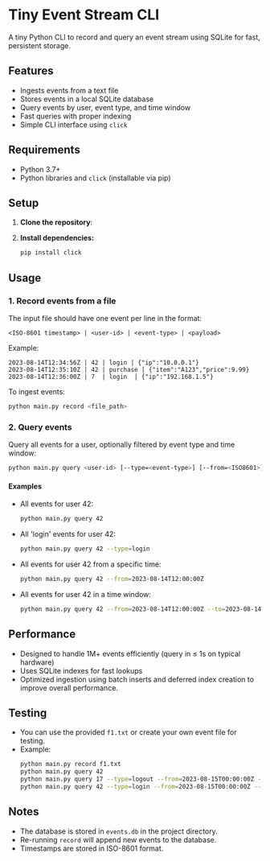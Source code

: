 # Tiny Event Stream CLI

A tiny Python CLI to record and query an event stream using SQLite for fast, persistent storage.

## Features

- Ingests events from a text file 
- Stores events in a local SQLite database
- Query events by user, event type, and time window
- Fast queries with proper indexing
- Simple CLI interface using `click`

## Requirements

- Python 3.7+
- Python libraries and `click` (installable via pip)

## Setup

1. **Clone the repository**:

2. **Install dependencies:**
   ```sh
   pip install click
   ```

## Usage

### 1. Record events from a file

The input file should have one event per line in the format:

```
<ISO-8601 timestamp> | <user-id> | <event-type> | <payload>
```

Example:

```
2023-08-14T12:34:56Z | 42 | login | {"ip":"10.0.0.1"}
2023-08-14T12:35:10Z | 42 | purchase | {"item":"A123","price":9.99}
2023-08-14T12:36:00Z | 7  | login  | {"ip":"192.168.1.5"}
```

To ingest events:

```sh
python main.py record <file_path>
```

### 2. Query events

Query all events for a user, optionally filtered by event type and time window:

```sh
python main.py query <user-id> [--type=<event-type>] [--from=<ISO8601>] [--to=<ISO8601>]
```

#### Examples

- All events for user 42:
  ```sh
  python main.py query 42
  ```
- All 'login' events for user 42:
  ```sh
  python main.py query 42 --type=login
  ```
- All events for user 42 from a specific time:
  ```sh
  python main.py query 42 --from=2023-08-14T12:00:00Z
  ```
- All events for user 42 in a time window:
  ```sh
  python main.py query 42 --from=2023-08-14T12:00:00Z --to=2023-08-14T13:00:00Z
  ```

## Performance

- Designed to handle 1M+ events efficiently (query in ≤ 1s on typical hardware)
- Uses SQLite indexes for fast lookups
- Optimized ingestion using batch inserts and deferred index creation to improve overall performance.
## Testing

- You can use the provided `f1.txt` or create your own event file for testing.
- Example:
  ```sh
  python main.py record f1.txt
  python main.py query 42
  python main.py query 17 --type=logout --from=2023-08-15T00:00:00Z --to=2023-08-15T12:00:00Z
  python main.py query 42 --type=login --from=2023-08-15T00:00:00Z --to=2023-08-15T12:00:00Z
  ```

## Notes

- The database is stored in `events.db` in the project directory.
- Re-running `record` will append new events to the database.
- Timestamps are stored in ISO-8601 format.


